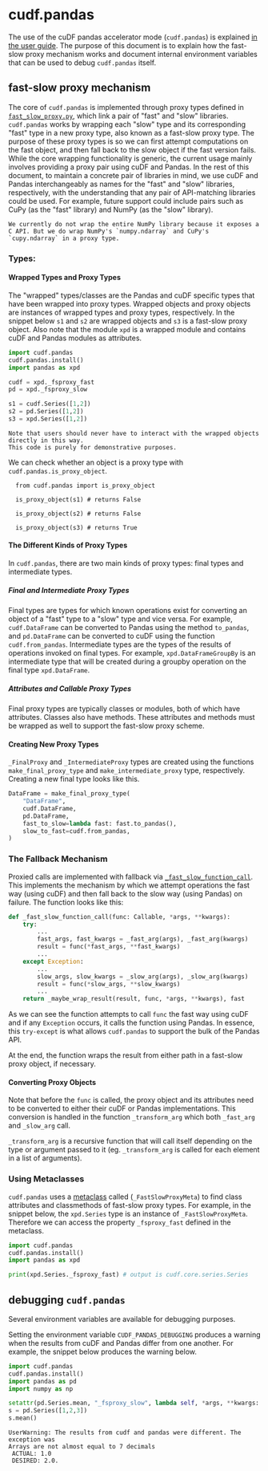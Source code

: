 # cudf.pandas
The use of the cuDF pandas accelerator mode (`cudf.pandas`) is explained [in the user guide](../cudf_pandas/index.rst).
The purpose of this document is to explain how the fast-slow proxy mechanism works and document internal environment variables that can be used to debug `cudf.pandas` itself.

## fast-slow proxy mechanism
The core of `cudf.pandas` is implemented through proxy types defined in [`fast_slow_proxy.py`](https://github.com/rapidsai/cudf/blob/5f45803b2a68b49d330d94e2f701791a7590612a/python/cudf/cudf/pandas/fast_slow_proxy.py), which link a pair of "fast" and "slow" libraries.
`cudf.pandas` works by wrapping each "slow" type and its corresponding "fast" type in a new proxy type, also known as a fast-slow proxy type.
The purpose of these proxy types is so we can first attempt computations on the fast object, and then fall back to the slow object if the fast version fails.
While the core wrapping functionality is generic, the current usage mainly involves providing a proxy pair using cuDF and Pandas.
In the rest of this document, to maintain a concrete pair of libraries in mind, we use cuDF and Pandas interchangeably as names for the "fast" and "slow" libraries, respectively, with the understanding that any pair of API-matching libraries could be used.
For example, future support could include pairs such as CuPy (as the "fast" library) and NumPy (as the "slow" library).

```{note}
We currently do not wrap the entire NumPy library because it exposes a C API. But we do wrap NumPy's `numpy.ndarray` and CuPy's `cupy.ndarray` in a proxy type.
```

### Types:
#### Wrapped Types and Proxy Types
The "wrapped" types/classes are the Pandas and cuDF specific types that have been wrapped into proxy types.
Wrapped objects and proxy objects are instances of wrapped types and proxy types, respectively.
In the snippet below `s1` and `s2` are wrapped objects and `s3` is a fast-slow proxy object.
Also note that the module `xpd` is a wrapped module and contains cuDF and Pandas modules as attributes.
  ```python
  import cudf.pandas
  cudf.pandas.install()
  import pandas as xpd

  cudf = xpd._fsproxy_fast
  pd = xpd._fsproxy_slow

  s1 = cudf.Series([1,2])
  s2 = pd.Series([1,2])
  s3 = xpd.Series([1,2])
  ```

```{note}
Note that users should never have to interact with the wrapped objects directly in this way.
This code is purely for demonstrative purposes.
```

We can check whether an object is a proxy type with `cudf.pandas.is_proxy_object`.
```
  from cudf.pandas import is_proxy_object

  is_proxy_object(s1) # returns False

  is_proxy_object(s2) # returns False

  is_proxy_object(s3) # returns True
```

#### The Different Kinds of Proxy Types
In `cudf.pandas`, there are two main kinds of proxy types: final types and intermediate types.

##### Final and Intermediate Proxy Types
Final types are types for which known operations exist for converting an object of a "fast" type to a "slow" type and vice versa.
For example, `cudf.DataFrame` can be converted to Pandas using the method `to_pandas`, and `pd.DataFrame` can be converted to cuDF using the function `cudf.from_pandas`.
Intermediate types are the types of the results of operations invoked on final types.
For example, `xpd.DataFrameGroupBy` is an intermediate type that will be created during a groupby operation on the final type `xpd.DataFrame`.

##### Attributes and Callable Proxy Types
Final proxy types are typically classes or modules, both of which have attributes.
Classes also have methods.
These attributes and methods must be wrapped as well to support the fast-slow proxy scheme.

#### Creating New Proxy Types
`_FinalProxy` and `_IntermediateProxy` types are created using the functions `make_final_proxy_type` and `make_intermediate_proxy` type, respectively.
Creating a new final type looks like this.

```python
DataFrame = make_final_proxy_type(
    "DataFrame",
    cudf.DataFrame,
    pd.DataFrame,
    fast_to_slow=lambda fast: fast.to_pandas(),
    slow_to_fast=cudf.from_pandas,
)
```

### The Fallback Mechanism
Proxied calls are implemented with fallback via [`_fast_slow_function_call`](https://github.com/rapidsai/cudf/blob/57aeeb78d85e169ac18b82f51d2b1cbd01b0608d/python/cudf/cudf/pandas/fast_slow_proxy.py#L869). This implements the mechanism by which we attempt operations the fast way (using cuDF) and then fall back to the slow way (using Pandas) on failure.
The function looks like this:
```python
def _fast_slow_function_call(func: Callable, *args, **kwargs):
    try:
        ...
        fast_args, fast_kwargs = _fast_arg(args), _fast_arg(kwargs)
        result = func(*fast_args, **fast_kwargs)
        ...
    except Exception:
        ...
        slow_args, slow_kwargs = _slow_arg(args), _slow_arg(kwargs)
        result = func(*slow_args, **slow_kwargs)
        ...
    return _maybe_wrap_result(result, func, *args, **kwargs), fast
```
As we can see the function attempts to call `func` the fast way using cuDF and if any `Exception` occurs, it calls the function using Pandas.
In essence, this `try-except` is what allows `cudf.pandas` to support the bulk of the Pandas API.

At the end, the function wraps the result from either path in a fast-slow proxy object, if necessary.

#### Converting Proxy Objects
Note that before the `func` is called, the proxy object and its attributes need to be converted to either their cuDF or Pandas implementations.
This conversion is handled in the function `_transform_arg` which both `_fast_arg` and `_slow_arg` call.

`_transform_arg` is a recursive function that will call itself depending on the type or argument passed to it (eg. `_transform_arg` is called for each element in a list of arguments).

### Using Metaclasses
`cudf.pandas` uses a [metaclass](https://docs.python.org/3/glossary.html#term-metaclass) called (`_FastSlowProxyMeta`) to find class attributes and classmethods of fast-slow proxy types.
For example, in the snippet below, the `xpd.Series` type is an instance of `_FastSlowProxyMeta`.
Therefore we can access the property `_fsproxy_fast` defined in the metaclass.
```python
import cudf.pandas
cudf.pandas.install()
import pandas as xpd

print(xpd.Series._fsproxy_fast) # output is cudf.core.series.Series
```

## debugging `cudf.pandas`
Several environment variables are available for debugging purposes.

Setting the environment variable `CUDF_PANDAS_DEBUGGING` produces a warning when the results from cuDF and Pandas differ from one another.
For example, the snippet below produces the warning below.
```python
import cudf.pandas
cudf.pandas.install()
import pandas as pd
import numpy as np

setattr(pd.Series.mean, "_fsproxy_slow", lambda self, *args, **kwargs: np.float64(1))
s = pd.Series([1,2,3])
s.mean()
```
```
UserWarning: The results from cudf and pandas were different. The exception was
Arrays are not almost equal to 7 decimals
 ACTUAL: 1.0
 DESIRED: 2.0.
```
